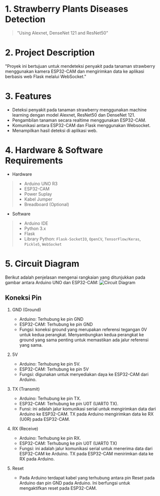 # 1. Strawberry Plants Diseases Detection
> "Using Alexnet, DenseNet 121 and ResNet50"

# 2. Project Description
"Proyek ini bertujuan untuk mendeteksi penyakit pada tanaman strawberry menggunakan kamera ESP32-CAM dan mengirimkan data ke aplikasi berbasis web Flask melalui WebSocket."

# 3. Features
* Deteksi penyakit pada tanaman strawberry menggunakan machine learning dengan model Alexnet, ResNet50 dan DenseNet 121.
* Pengambilan tanaman secara realtime menggunakan ESP32-CAM.
* Komunikasi antara ESP32-CAM dan Flask menggunakan Websocket.
* Menampilkan hasil deteksi di aplikasi web.

# 4. Hardware & Software Requirements
* Hardware
> * Arduino UNO R3
> * ESP32-CAM
> * Power Suplay
> * Kabel Jumper
> * Breadboard (Optional)
* Software
> * Arduino IDE
> * Python 3.x
> * Flask
> * Library Python: `Flask-SocketIO`, `OpenCV`, `TensorFlow/Keras`, `Pickle5`, `WebSocket`

# 5. Circuit Diagram
Berikut adalah penjelasan mengenai rangkaian yang ditunjukkan pada gambar antara Arduino UNO dan ESP32-CAM:
![Circuit Diagram]("sketch_arduino/Sketch_esp32-cam.png")

## Koneksi Pin
1. GND (Ground)
   * Arduino: Terhubung ke pin GND
   * ESP32-CAM: Terhubung ke pin GND
   * Fungsi: koneksi ground yang merupakan referensi tegangan 0V untuk kedua perangkat. Menyambungkan kedua perangkat ke ground yang sama penting untuk memastikan ada jalur referensi yang sama.

2. 5V
   * Arduino: Terhubung ke pin 5V.
   * ESP32-CAM: Terhubung ke pin 5V
   * Fungsi: digunakan untuk menyediakan daya ke ESP32-CAM dari Arduino.

3. TX (Transmit)
   * Arduino: Terhubung ke pin TX.
   * ESP32-CAM: Terhubung ke pin U0T (UART0 TX).
   * Funsi: ini adalah jalur komunikasi serial untuk mengirimkan data dari Arduino ke ESP32-CAM. TX pada Arduino mengirimkan data ke RX (U0R) pada ESP32-CAM.

4. RX (Receive)
   * Arduino: Terhubung ke pin RX.
   * ESP32-CAM: Terhubung ke pin U0T (UART0 TX)
   * Fungsi: ini adalah jalur komunikasi serial untuk menerima data dari ESP32-CAM ke Arduino. TX pada ESP32-CAM menirimkan data ke RX pada Arduino.

5. Reset
   * Pada Arduino terdapat kabel yang terhubung antara pin Reset pada Arduino dan pin GND pada Arduino. Ini berfungsi untuk mengaktifkan reset pada ESP32-CAM.

